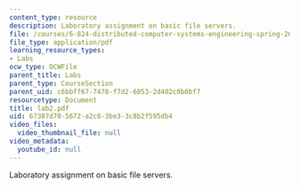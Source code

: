 ```yaml
---
content_type: resource
description: Laboratory assignment on basic file servers.
file: /courses/6-824-distributed-computer-systems-engineering-spring-2006/67387d705672a2c83be33c8b2f595db4_lab2.pdf
file_type: application/pdf
learning_resource_types:
- Labs
ocw_type: OCWFile
parent_title: Labs
parent_type: CourseSection
parent_uid: c6bbff67-7478-f7d2-6053-2d402c0b0bf7
resourcetype: Document
title: lab2.pdf
uid: 67387d70-5672-a2c8-3be3-3c8b2f595db4
video_files:
  video_thumbnail_file: null
video_metadata:
  youtube_id: null
---
```

Laboratory assignment on basic file servers.